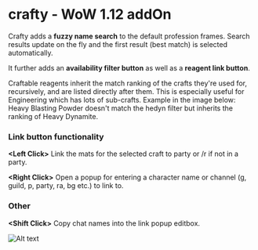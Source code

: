 # crafty - WoW 1.12 addOn 

Crafty adds a **fuzzy name search** to the default profession frames. Search results update on the fly and the first result (best match) is selected automatically.

It further adds an **availability filter button** as well as a **reagent link button**.

Craftable reagents inherit the match ranking of the crafts they're used for, recursively, and are listed directly after them. This is especially useful for Engineering which has lots of sub-crafts. Example in the image below: Heavy Blasting Powder doesn't match the hedyn filter but inherits the ranking of Heavy Dynamite.

### Link button functionality
**\<Left Click>** Link the mats for the selected craft to party or /r if not in a party.

**\<Right Click>** Open a popup for entering a character name or channel (g, guild, p, party, ra, bg etc.) to link to.

### Other
**\<Shift Click>** Copy chat names into the link popup editbox.

![Alt text](http://i.imgur.com/ylCttdk.png)
